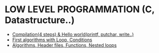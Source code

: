 # LOW LEVEL PROGRAMMATION (C, Datastructure..)
* [Compilation(4 steps) & Hello world(printf, putchar, write..)](https://github.com/ThibautBernard/holbertonschool-low_level_programming/tree/master/0x00-hello_world)
* [First algorithms with Loop, Conditions](https://github.com/ThibautBernard/holbertonschool-low_level_programming/tree/master/0x01-variables_if_else_while)
* [Algorithms, Header files, Functions, Nested loops](https://github.com/ThibautBernard/holbertonschool-low_level_programming/tree/master/0x02-functions_nested_loops)
